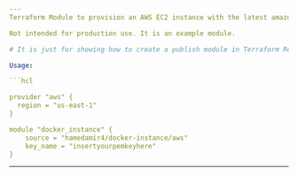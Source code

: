 ```yaml
---
Terraform Module to provision an AWS EC2 instance with the latest amazon linux 2 ami and installed docker in it.

Not intended for production use. It is an example module.

# It is just for showing how to create a publish module in Terraform Registry.

Usage:

```hcl

provider "aws" {
  region = "us-east-1"
}

module "docker_instance" {
    source = "hamedamir4/docker-instance/aws"
    key_name = "insertyourpemkeyhere"
}
```
---
```

